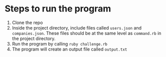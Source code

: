 # Steps to run the program

1. Clone the repo
2. Inside the project directory, include files called `users.json` and `companies.json`. These files should be at the same level as `command.rb` in the project directory.
3. Run the program by calling `ruby challenge.rb`
4. The program will create an output file called `output.txt`
